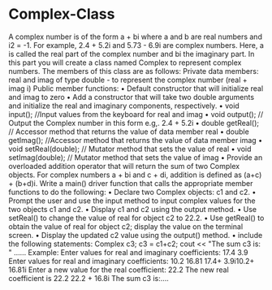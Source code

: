 # Complex-Class
A complex number is of the form a + bi where a and b are real numbers and i2 = -1. For example, 2.4 + 5.2i and 5.73 - 6.9i are complex numbers. Here, a is called the real part of the complex number and bi the imaginary part. In this part you will create a class named Complex to represent complex numbers. The members of this class are as follows: Private data members: real and imag of type double - to represent the complex number (real + imag i) Public member functions: • Default constructor that will initialize real and imag to zero • Add a constructor that will take two double arguments and initialize the real and imaginary components, respectively. • void input(); //Input values from the keyboard for real and imag • void output(); // Output the Complex number in this form e.g,. 2.4 + 5.2i • double getReal(); // Accessor method that returns the value of data member real • double getImag(); //Accessor method that returns the value of data member imag • void setReal(double); // Mutator method that sets the value of real • void setImag(double); // Mutator method that sets the value of imag • Provide an overloaded addition operator that will return the sum of two Complex objects. For complex numbers a + bi and c + di, addition is defined as (a+c) + (b+d)i. Write a main() driver function that calls the appropriate member functions to do the following: • Declare two Complex objects: c1 and c2. • Prompt the user and use the input method to input complex values for the two objects c1 and c2. • Display c1 and c2 using the output method. • Use setReal() to change the value of real for object c2 to 22.2. • Use getReal() to obtain the value of real for object c2; display the value on the terminal screen. • Display the updated c2 value using the output() method. • include the following statements: Complex c3; c3 = c1+c2; cout &lt;&lt; "The sum c3 is: " …… Example: Enter values for real and imaginary coefficients: 17.4 3.9 Enter values for real and imaginary coefficients: 10.2 16.81 17.4+ 3.9i10.2+ 16.81i Enter a new value for the real coefficient: 22.2 The new real coefficient is 22.2 22.2 + 16.8i The sum c3 is:….
